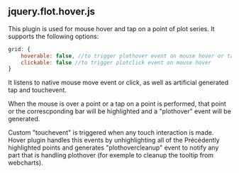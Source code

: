 ## jquery.flot.hover.js

This plugin is used for mouse hover and tap on a point of plot series.
It supports the following options:
```js
grid: {
    hoverable: false, //to trigger plothover event on mouse hover or tap on a point
    clickable: false //to trigger plotclick event on mouse hover
}
```

It listens to native mouse move event or click, as well as artificial generated
tap and touchevent.

When the mouse is over a point or a tap on a point is performed, that point or
the correscponding bar will be highlighted and a "plothover" event will be generated.

Custom "touchevent" is triggered when any touch interaction is made. Hover plugin
handles this events by unhighlighting all of the Précédently highlighted points and generates
"plothovercleanup" event to notify any part that is handling plothover (for exemple to cleanup
the tooltip from webcharts).
